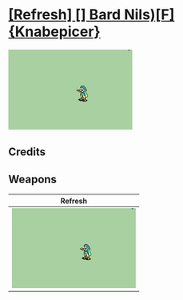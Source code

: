 # [\[Refresh\] \[\] Bard Nils\)\[F\]{Knabepicer}](./)

<img src="./8.%20Refresh/Refresh_000.png" alt="[Refresh] [] Bard Nils)[F]{Knabepicer} standing" />

## Credits



## Weapons


|Refresh |
|  :---: |
| <img alt="Refresh animation" src="./8.%20Refresh/Refresh.gif" /> |
